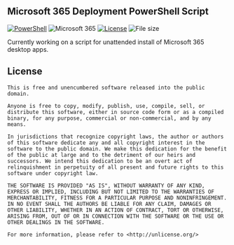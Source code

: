 ## Microsoft 365 Deployment PowerShell Script
[![PowerShell](https://img.shields.io/badge/-PowerShell-_?style=flat-square&logo=powershell&color=blue&logoColor=white)](https://docs.microsoft.com/de-de/powershell/scripting/overview?view=powershell-7) ![Microsoft 365](https://img.shields.io/badge/-Microsoft%20365-_?style=flat-square&logo=microsoft%20office&color=red&logoColor=white) [![License](https://img.shields.io/github/license/vantriel/office365-deploy-poshscript?style=flat-square)](https://unlicense.org/) ![File size](https://img.shields.io/github/languages/code-size/vantriel/office365-deploy-poshscript?color=blue&style=flat-square)

Currently working on a script for unattended install of Microsoft 365 desktop apps.

## License
```
This is free and unencumbered software released into the public domain.

Anyone is free to copy, modify, publish, use, compile, sell, or
distribute this software, either in source code form or as a compiled
binary, for any purpose, commercial or non-commercial, and by any
means.

In jurisdictions that recognize copyright laws, the author or authors
of this software dedicate any and all copyright interest in the
software to the public domain. We make this dedication for the benefit
of the public at large and to the detriment of our heirs and
successors. We intend this dedication to be an overt act of
relinquishment in perpetuity of all present and future rights to this
software under copyright law.

THE SOFTWARE IS PROVIDED "AS IS", WITHOUT WARRANTY OF ANY KIND,
EXPRESS OR IMPLIED, INCLUDING BUT NOT LIMITED TO THE WARRANTIES OF
MERCHANTABILITY, FITNESS FOR A PARTICULAR PURPOSE AND NONINFRINGEMENT.
IN NO EVENT SHALL THE AUTHORS BE LIABLE FOR ANY CLAIM, DAMAGES OR
OTHER LIABILITY, WHETHER IN AN ACTION OF CONTRACT, TORT OR OTHERWISE,
ARISING FROM, OUT OF OR IN CONNECTION WITH THE SOFTWARE OR THE USE OR
OTHER DEALINGS IN THE SOFTWARE.

For more information, please refer to <http://unlicense.org/>
```
